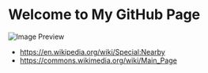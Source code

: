 <!DOCTYPE html>
<html lang="en">
<head>
    <meta charset="UTF-8">
    <meta name="viewport" content="width=device-width, initial-scale=1.0">
    <title>June's GitHub Page</title>
</head>
<body>
    <h1>Welcome to My GitHub Page</h1>
    <img src="https://upload.wikimedia.org/wikipedia/commons/thumb/a/a4/Reloj_de_flores%2C_Stadtpark%2C_Viena%2C_Austria%2C_2020-01-31%2C_DD_96-98_HDR.jpg/1280px-Reloj_de_flores%2C_Stadtpark%2C_Viena%2C_Austria%2C_2020-01-31%2C_DD_96-98_HDR.jpg" alt="Image Preview">
</body>
</html>



- https://en.wikipedia.org/wiki/Special:Nearby
- https://commons.wikimedia.org/wiki/Main_Page

